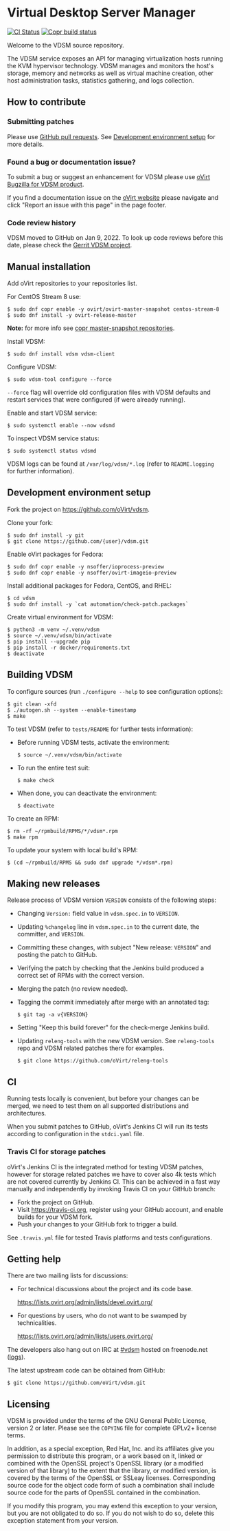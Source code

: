 # Virtual Desktop Server Manager

[![CI Status](https://github.com/oVirt/vdsm/actions/workflows/ci.yml/badge.svg)](https://github.com/oVirt/vdsm/actions)
[![Copr build status](https://copr.fedorainfracloud.org/coprs/ovirt/ovirt-master-snapshot/package/vdsm/status_image/last_build.png)](https://copr.fedorainfracloud.org/coprs/ovirt/ovirt-master-snapshot/package/vdsm/)

Welcome to the VDSM source repository.

The VDSM service exposes an API for managing virtualization
hosts running the KVM hypervisor technology. VDSM manages and monitors
the host's storage, memory and networks as well as virtual machine
creation, other host administration tasks, statistics gathering, and
logs collection.

## How to contribute

### Submitting patches

Please use [GitHub pull requests](https://github.com/oVirt/vdsm/pulls).
See [Development environment setup](#development-environment-setup) for more details.

### Found a bug or documentation issue?

To submit a bug or suggest an enhancement for VDSM please use
[oVirt Bugzilla for VDSM product](https://bugzilla.redhat.com/enter_bug.cgi?product=vdsm).

If you find a documentation issue on the [oVirt website](https://www.ovirt.org) please navigate
and click "Report an issue with this page" in the page footer.

### Code review history

VDSM moved to GitHub on Jan 9, 2022. To look up code reviews before this
date, please check the [Gerrit VDSM project](https://gerrit.ovirt.org/q/project:vdsm+is:merged).

## Manual installation

Add oVirt repositories to your repositories list.

For CentOS Stream 8 use:
```shell
$ sudo dnf copr enable -y ovirt/ovirt-master-snapshot centos-stream-8
$ sudo dnf install -y ovirt-release-master
```

**Note:** for more info see
[copr master-snapshot repositories](https://copr.fedorainfracloud.org/coprs/ovirt/ovirt-master-snapshot/).

Install VDSM:
```shell
$ sudo dnf install vdsm vdsm-client
```

Configure VDSM:
```shell
$ sudo vdsm-tool configure --force
```

`--force` flag will override old configuration files with VDSM defaults and
restart services that were configured (if were already running).

Enable and start VDSM service:
```shell
$ sudo systemctl enable --now vdsmd
```

To inspect VDSM service status:
```shell
$ sudo systemctl status vdsmd
```

VDSM logs can be found at `/var/log/vdsm/*.log` (refer to `README.logging` for further information).


## Development environment setup

Fork the project on https://github.com/oVirt/vdsm.

Clone your fork:
```shell
$ sudo dnf install -y git
$ git clone https://github.com/{user}/vdsm.git
```

Enable oVirt packages for Fedora:
```shell
$ sudo dnf copr enable -y nsoffer/ioprocess-preview
$ sudo dnf copr enable -y nsoffer/ovirt-imageio-preview
```

Install additional packages for Fedora, CentOS, and RHEL:
```shell
$ cd vdsm
$ sudo dnf install -y `cat automation/check-patch.packages`
```

Create virtual environment for VDSM:
```shell
$ python3 -m venv ~/.venv/vdsm
$ source ~/.venv/vdsm/bin/activate
$ pip install --upgrade pip
$ pip install -r docker/requirements.txt
$ deactivate
```

## Building VDSM

To configure sources (run `./configure --help` to see configuration options):
```shell
$ git clean -xfd
$ ./autogen.sh --system --enable-timestamp
$ make
```

To test VDSM (refer to `tests/README` for further tests information):

- Before running VDSM tests, activate the environment:
  ```shell
  $ source ~/.venv/vdsm/bin/activate
  ```

- To run the entire test suit:
  ```shell
  $ make check
  ```

- When done, you can deactivate the environment:
  ```shell
  $ deactivate
  ```

To create an RPM:
```shell
$ rm -rf ~/rpmbuild/RPMS/*/vdsm*.rpm
$ make rpm
```

To update your system with local build's RPM:
```shell
$ (cd ~/rpmbuild/RPMS && sudo dnf upgrade */vdsm*.rpm)
```

## Making new releases

Release process of VDSM version `VERSION` consists of the following
steps:

- Changing `Version:` field value in `vdsm.spec.in` to `VERSION`.

- Updating `%changelog` line in `vdsm.spec.in` to the current date,
  the committer, and `VERSION`.

- Committing these changes, with subject "New release: `VERSION`" and
  posting the patch to GitHub.

- Verifying the patch by checking that the Jenkins build produced a
  correct set of RPMs with the correct version.

- Merging the patch (no review needed).

- Tagging the commit immediately after merge with an annotated tag:
  ```shell
  $ git tag -a v{VERSION}
  ```

- Setting "Keep this build forever" for the check-merge Jenkins build.

- Updating `releng-tools` with the new VDSM version. See `releng-tools`
  repo and VDSM related patches there for examples.
  ```shell
  $ git clone https://github.com/oVirt/releng-tools
  ```

## CI

Running tests locally is convenient, but before your changes can be
merged, we need to test them on all supported distributions and
architectures.

When you submit patches to GitHub, oVirt's Jenkins CI will run its tests
according to configuration in the `stdci.yaml` file.

### Travis CI for storage patches

oVirt's Jenkins CI is the integrated method for testing VDSM patches,
however for storage related patches we have to cover also 4k tests which
are not covered currently by Jenkins CI. This can be achieved in a fast
way manually and independently by invoking Travis CI on your
GitHub branch:

- Fork the project on GitHub.
- Visit https://travis-ci.org, register using your GitHub account, and
  enable builds for your VDSM fork.
- Push your changes to your GitHub fork to trigger a build.

See `.travis.yml` file for tested Travis platforms and tests configurations.


## Getting help

There are two mailing lists for discussions:

- For technical discussions about the project and its code base.

  https://lists.ovirt.org/admin/lists/devel.ovirt.org/

- For questions by users, who do not want to be swamped by
  technicalities.

  https://lists.ovirt.org/admin/lists/users.ovirt.org/

The developers also hang out on IRC at
[#vdsm](irc://irc.freenode.org/vdsm) hosted on freenode.net
([logs](http://ekohl.nl/vdsm)).

The latest upstream code can be obtained from GitHub:
```shell
$ git clone https://github.com/oVirt/vdsm.git
```

## Licensing

VDSM is provided under the terms of the GNU General Public License,
version 2 or later. Please see the `COPYING` file for complete GPLv2+
license terms.

In addition, as a special exception, Red Hat, Inc. and its affiliates
give you permission to distribute this program, or a work based on it,
linked or combined with the OpenSSL project's OpenSSL library (or a
modified version of that library) to the extent that the library, or
modified version, is covered by the terms of the OpenSSL or SSLeay
licenses. Corresponding source code for the object code form of such
a combination shall include source code for the parts of OpenSSL
contained in the combination.

If you modify this program, you may extend this exception to your
version, but you are not obligated to do so. If you do not wish to do
so, delete this exception statement from your version.
